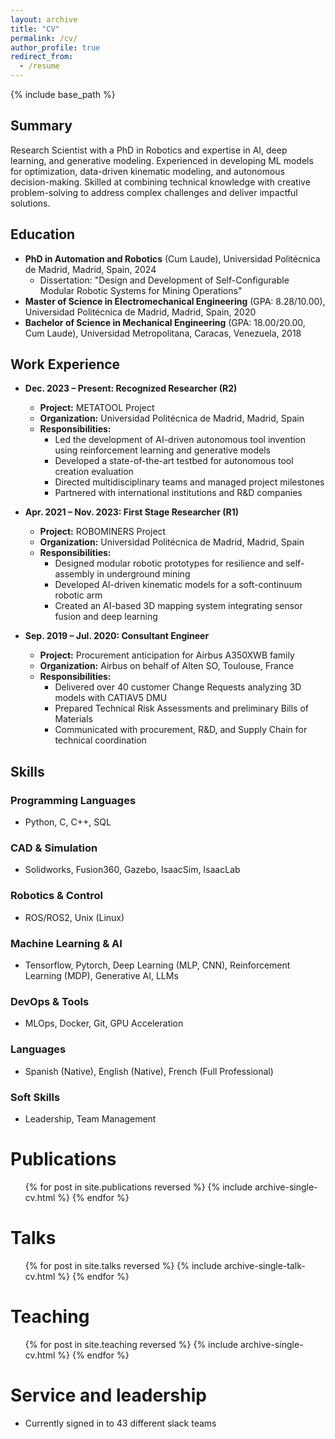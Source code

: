 ```yaml
---
layout: archive
title: "CV"
permalink: /cv/
author_profile: true
redirect_from:
  - /resume
---
```


{% include base_path %}

## Summary
Research Scientist with a PhD in Robotics and expertise in AI, deep learning, and generative modeling. Experienced in developing ML models for optimization, data-driven kinematic modeling, and autonomous decision-making. Skilled at combining technical knowledge with creative problem-solving to address complex challenges and deliver impactful solutions.

## Education
* **PhD in Automation and Robotics** (Cum Laude), Universidad Politécnica de Madrid, Madrid, Spain, 2024
  * Dissertation: "Design and Development of Self-Configurable Modular Robotic Systems for Mining Operations"
* **Master of Science in Electromechanical Engineering** (GPA: 8.28/10.00), Universidad Politécnica de Madrid, Madrid, Spain, 2020
* **Bachelor of Science in Mechanical Engineering** (GPA: 18.00/20.00, Cum Laude), Universidad Metropolitana, Caracas, Venezuela, 2018

## Work Experience
* **Dec. 2023 – Present: Recognized Researcher (R2)**
  * **Project:** METATOOL Project
  * **Organization:** Universidad Politécnica de Madrid, Madrid, Spain
  * **Responsibilities:**
    * Led the development of AI-driven autonomous tool invention using reinforcement learning and generative models
    * Developed a state-of-the-art testbed for autonomous tool creation evaluation
    * Directed multidisciplinary teams and managed project milestones
    * Partnered with international institutions and R&D companies

* **Apr. 2021 – Nov. 2023: First Stage Researcher (R1)**
  * **Project:** ROBOMINERS Project
  * **Organization:** Universidad Politécnica de Madrid, Madrid, Spain
  * **Responsibilities:**
    * Designed modular robotic prototypes for resilience and self-assembly in underground mining
    * Developed AI-driven kinematic models for a soft-continuum robotic arm
    * Created an AI-based 3D mapping system integrating sensor fusion and deep learning

* **Sep. 2019 – Jul. 2020: Consultant Engineer**
  * **Project:** Procurement anticipation for Airbus A350XWB family
  * **Organization:** Airbus on behalf of Alten SO, Toulouse, France
  * **Responsibilities:**
    * Delivered over 40 customer Change Requests analyzing 3D models with CATIAV5 DMU
    * Prepared Technical Risk Assessments and preliminary Bills of Materials
    * Communicated with procurement, R&D, and Supply Chain for technical coordination

## Skills
### Programming Languages
* Python, C, C++, SQL

### CAD & Simulation
* Solidworks, Fusion360, Gazebo, IsaacSim, IsaacLab

### Robotics & Control
* ROS/ROS2, Unix (Linux)

### Machine Learning & AI
* Tensorflow, Pytorch, Deep Learning (MLP, CNN), Reinforcement Learning (MDP), Generative AI, LLMs

### DevOps & Tools
* MLOps, Docker, Git, GPU Acceleration

### Languages
* Spanish (Native), English (Native), French (Full Professional)

### Soft Skills
* Leadership, Team Management


Publications
======
  <ul>{% for post in site.publications reversed %}
    {% include archive-single-cv.html %}
  {% endfor %}</ul>
  
Talks
======
  <ul>{% for post in site.talks reversed %}
    {% include archive-single-talk-cv.html  %}
  {% endfor %}</ul>
  
Teaching
======
  <ul>{% for post in site.teaching reversed %}
    {% include archive-single-cv.html %}
  {% endfor %}</ul>
  
Service and leadership
======
* Currently signed in to 43 different slack teams
